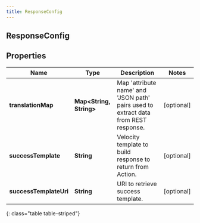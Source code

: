 ```yaml
---
title: ResponseConfig
---
```

## ResponseConfig


## Properties

| Name | Type | Description | Notes |
| ------------ | ------------- | ------------- | ------------- |
| **translationMap** | **Map&lt;String, String&gt;** | Map &#39;attribute name&#39; and &#39;JSON path&#39; pairs used to extract data from REST response. |  [optional] |
| **successTemplate** | **String** | Velocity template to build response to return from Action. |  [optional] |
| **successTemplateUri** | **String** | URI to retrieve success template. |  [optional] |
{: class="table table-striped"}



